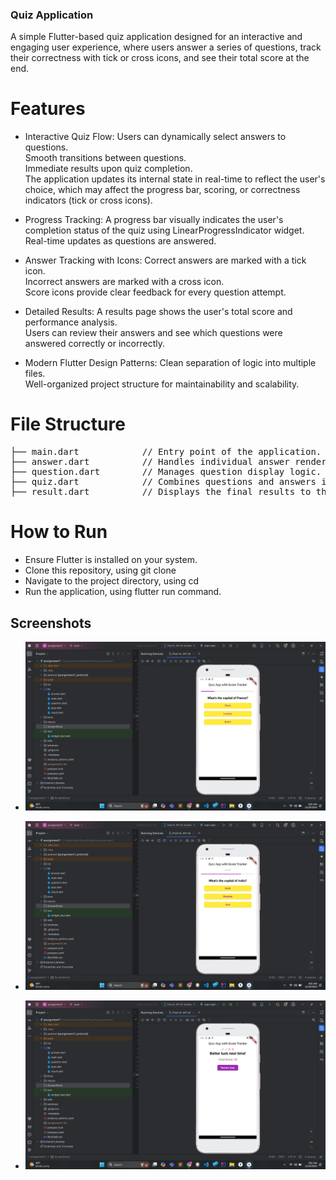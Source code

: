 ### Quiz Application
A simple Flutter-based quiz application designed for an interactive and engaging user experience, where users answer a series of questions, track their correctness with tick or cross icons, and see their total score at the end.

# Features
- Interactive Quiz Flow:
Users can dynamically select answers to questions.<br>
Smooth transitions between questions.<br>
Immediate results upon quiz completion.<br>
The application updates its internal state in real-time to reflect the user's choice, which may affect the progress bar, scoring, or correctness indicators (tick or cross icons).

- Progress Tracking:
A progress bar visually indicates the user's completion status of the quiz using LinearProgressIndicator widget.<br>
Real-time updates as questions are answered.<br>

- Answer Tracking with Icons:
Correct answers are marked with a tick icon.<br>
Incorrect answers are marked with a cross icon.<br>
Score icons provide clear feedback for every question attempt.<br>

- Detailed Results:
A results page shows the user's total score and performance analysis. <br>
Users can review their answers and see which questions were answered correctly or incorrectly. <br>

- Modern Flutter Design Patterns:
Clean separation of logic into multiple files. <br>
Well-organized project structure for maintainability and scalability. <br>

# File Structure
<pre>
├── main.dart            // Entry point of the application.
├── answer.dart          // Handles individual answer rendering.
├── question.dart        // Manages question display logic.
├── quiz.dart            // Combines questions and answers into a cohesive quiz flow.
├── result.dart          // Displays the final results to the user.
</pre>

# How to Run
- Ensure Flutter is installed on your system.
- Clone this repository, using git clone <repository-url>
- Navigate to the project directory, using cd <project-directory>
- Run the application, using flutter run command. 

## Screenshots

- ![ss0.png](/ScreenShots/ss0.png)

- ![ss1.png](/ScreenShots/ss1.png)

- ![ss2.png](/ScreenShots/ss2.png)

